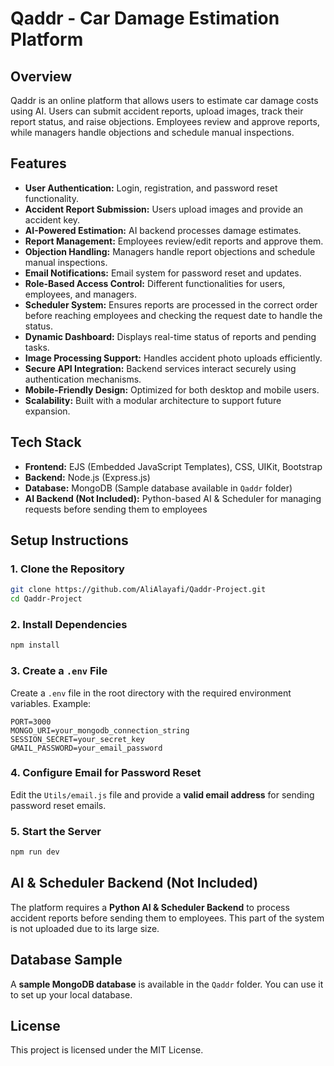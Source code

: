 # Qaddr - Car Damage Estimation Platform

## Overview

Qaddr is an online platform that allows users to estimate car damage costs using AI. Users can submit accident reports, upload images, track their report status, and raise objections. Employees review and approve reports, while managers handle objections and schedule manual inspections.

## Features

- **User Authentication:** Login, registration, and password reset functionality.
- **Accident Report Submission:** Users upload images and provide an accident key.
- **AI-Powered Estimation:** AI backend processes damage estimates.
- **Report Management:** Employees review/edit reports and approve them.
- **Objection Handling:** Managers handle report objections and schedule manual inspections.
- **Email Notifications:** Email system for password reset and updates.
- **Role-Based Access Control:** Different functionalities for users, employees, and managers.
- **Scheduler System:** Ensures reports are processed in the correct order before reaching employees and checking the request date to handle the status.
- **Dynamic Dashboard:** Displays real-time status of reports and pending tasks.
- **Image Processing Support:** Handles accident photo uploads efficiently.
- **Secure API Integration:** Backend services interact securely using authentication mechanisms.
- **Mobile-Friendly Design:** Optimized for both desktop and mobile users.
- **Scalability:** Built with a modular architecture to support future expansion.


## Tech Stack

- **Frontend:** EJS (Embedded JavaScript Templates), CSS, UIKit, Bootstrap
- **Backend:** Node.js (Express.js)
- **Database:** MongoDB (Sample database available in `Qaddr` folder)
- **AI Backend (Not Included):** Python-based AI & Scheduler for managing requests before sending them to employees

## Setup Instructions

### 1. Clone the Repository

```sh
git clone https://github.com/AliAlayafi/Qaddr-Project.git
cd Qaddr-Project
```

### 2. Install Dependencies

```sh
npm install
```

### 3. Create a `.env` File

Create a `.env` file in the root directory with the required environment variables. Example:

```env
PORT=3000
MONGO_URI=your_mongodb_connection_string
SESSION_SECRET=your_secret_key
GMAIL_PASSWORD=your_email_password
```

### 4. Configure Email for Password Reset

Edit the `Utils/email.js` file and provide a **valid email address** for sending password reset emails.

### 5. Start the Server

```sh
npm run dev
```

## AI & Scheduler Backend (Not Included)

The platform requires a **Python AI & Scheduler Backend** to process accident reports before sending them to employees. This part of the system is not uploaded due to its large size.

## Database Sample

A **sample MongoDB database** is available in the `Qaddr` folder. You can use it to set up your local database.


## License
This project is licensed under the MIT License.

